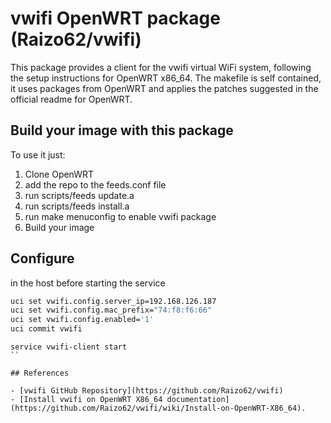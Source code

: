 # vwifi OpenWRT package (Raizo62/vwifi)

This package provides a client for the vwifi virtual WiFi system, following the
setup instructions for OpenWRT x86_64.
The makefile is self contained, it uses packages from OpenWRT and applies the
patches suggested in the official readme for OpenWRT. 

## Build your image with this package 

To use it just:

1. Clone OpenWRT 
2. add the repo to the feeds.conf file
3. run scripts/feeds update.a 
4. run scripts/feeds install.a 
5. run make menuconfig to enable vwifi package 
6. Build your image  

## Configure
in the host before starting the service 
```bash
uci set vwifi.config.server_ip=192.168.126.187
uci set vwifi.config.mac_prefix="74:f8:f6:66"
uci set vwifi.config.enabled='1'
uci commit vwifi
```
```
service vwifi-client start
``

## References

- [vwifi GitHub Repository](https://github.com/Raizo62/vwifi)
- [Install vwifi on OpenWRT X86_64 documentation](https://github.com/Raizo62/vwifi/wiki/Install-on-OpenWRT-X86_64).
